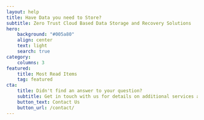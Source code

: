 ```yaml
---
layout: help
title: Have Data you need to Store?
subtitle: Zero Trust Cloud Based Data Storage and Recovery Solutions
hero:
    background: "#005a80"
    align: center
    text: light
    search: true
category:
    columns: 3
featured:
    title: Most Read Items
    tag: featured
cta:
    title: Didn't find an answer to your question?
    subtitle: Get in touch with us for details on additional services and custom work pricing
    button_text: Contact Us   
    button_url: /contact/      
---
```

